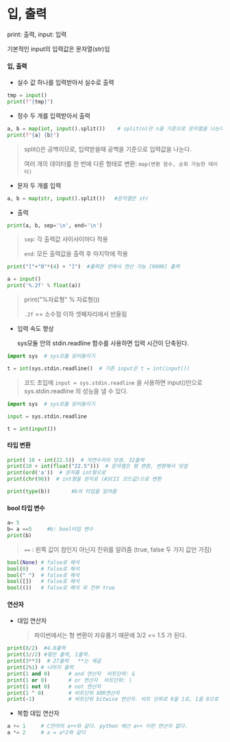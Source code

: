 # 입, 출력

print: 출력, input: 입력 

기본적인 input의 입력값은 문자열(str)임

#### 입, 출력

- 실수 값 하나를 입력받아서 실수로 출력

```python
tmp = input()
print(f"{tmp}")
```



-  정수 두 개를 입력받아서 출력

```python
a, b = map(int, input().split())    # split(n)은 n을 기준으로 문자열을 나눈다.
print(f"{a} {b}")
```

> split()은 공백이므로, 입력받을때 공백을 기준으로 입력값을 나눈다.
>
> 여러 개의 데이터를 한 번에 다른 형태로 변환: `map(변환 함수, 순회 가능한 데이터)`

- 문자 두 개를 입력

```python
a, b = map(str, input().split())   #문자열은 str
```



- 출력

```python
print(a, b, sep='\n', end='\n')
```

> `sep`: 각 출력값 사이사이마다 적용
>
> `end`: 모든 출력값을 출력 후 마지막에 적용

```python
print("["+"0"*(4) + "]")  #출력문 안에서 연산 가능 [0000] 출력
```

```python
a = input()           
print('%.2f' % float(a))    
```

> print("%자료형" % 자료형())
>
> `.2f` == 소수점 이하 셋째자리에서 반올림



- 입력 속도 향상

   sys모듈 안의 stdin.readline 함수를 사용하면 입력 시간이 단축된다.

```python
import sys  # sys모듈 읽어들이기

t = int(sys.stdin.readline()  # 기존 input은 t = int(input())
```

> 코드 초입에 `input = sys.stdin.readline` 을 사용하면 input()만으로 sys.stdin.readline 의 성능을 낼 수 있다. 

```python
import sys  # sys모듈 읽어들이기

input = sys.stdin.readline

t = int(input())
```





#### 타입 변환

```python
print( 10 + int(22.5))  # 자연수끼리 덧셈. 32출력
print(10 + int(float("22.5")))  # 문자열은 형 변환, 변환해서 덧셈
print(ord('a'))  # 문자를 int형으로
print(chr(98))  # int형을 문자로 (ASCII 코드값)으로 변환

print(type(b))       #b의 타입을 알려줌
```



#### bool  타입 변수

```python
a= 5
b= a ==5     #b: bool타입 변수
print(b)
```

> `==` : 왼쪽 값이 참인지 아닌지 진위를 알려줌 (true, false 두 가지 값만 가짐)

```python
bool(None) # false로 해석
bool(0)    # false로 해석
bool(" ")  # false로 해석
bool([])   # false로 해석
bool(())   # false로 해석 외 전부 true
```



#### 연산자

- 대입 연산자

  >  파이썬에서는 형 변환이 자유롭기 때문에 3/2 == 1.5 가 된다.

```python
print(8/2)  #4.0출력 
print(3//2) #몫만 출력, 1출력.
print(3**3)  # 27출력   **는 제곱
print(2%1) # 나머지 출력
print(1 and 0)      # and 연산자  비트단위: &
print(1 or 0)       # or 연산자  비트단위: |
print(1 not 0)      # not 연산자  
print(1 ^ 0)        # 비트단위 XOR연산자
print(~1)           # 비트단위 bitwise 연산자. 비트 단위로 0을 1로, 1을 0으로
```

- 복합 대입 연산자

```python
a += 1     # C언어의 a++와 같다. python 에선 a++ 이런 연산자 없다.
a *= 2     # a = a*2와 같다 
```

